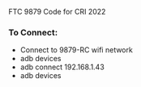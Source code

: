 FTC 9879 Code for CRI 2022

### To Connect: 
- Connect to 9879-RC wifi network
- adb devices
- adb connect 192.168.1.43
- adb devices
